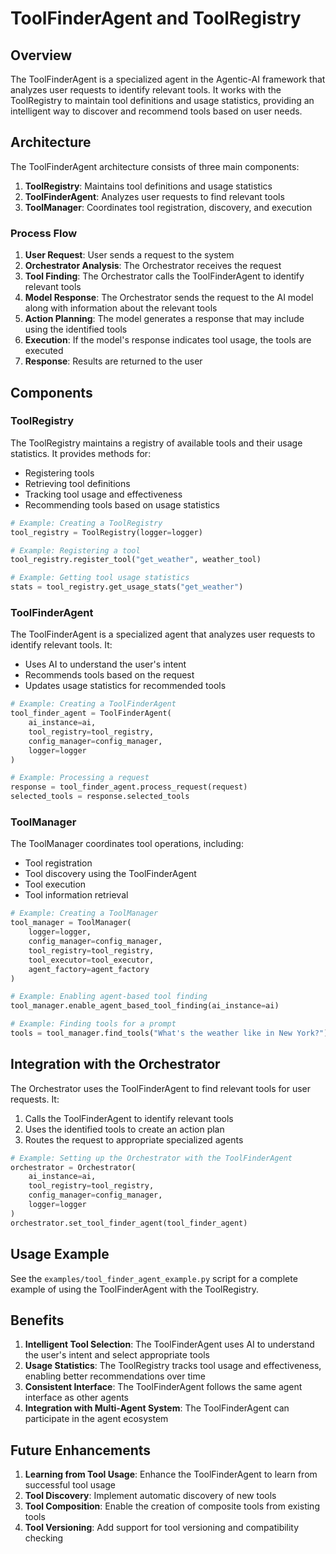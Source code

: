 # ToolFinderAgent and ToolRegistry

## Overview

The ToolFinderAgent is a specialized agent in the Agentic-AI framework that analyzes user requests to identify relevant tools. It works with the ToolRegistry to maintain tool definitions and usage statistics, providing an intelligent way to discover and recommend tools based on user needs.

## Architecture

The ToolFinderAgent architecture consists of three main components:

1. **ToolRegistry**: Maintains tool definitions and usage statistics
2. **ToolFinderAgent**: Analyzes user requests to find relevant tools
3. **ToolManager**: Coordinates tool registration, discovery, and execution

### Process Flow

1. **User Request**: User sends a request to the system
2. **Orchestrator Analysis**: The Orchestrator receives the request
3. **Tool Finding**: The Orchestrator calls the ToolFinderAgent to identify relevant tools
4. **Model Response**: The Orchestrator sends the request to the AI model along with information about the relevant tools
5. **Action Planning**: The model generates a response that may include using the identified tools
6. **Execution**: If the model's response indicates tool usage, the tools are executed
7. **Response**: Results are returned to the user

## Components

### ToolRegistry

The ToolRegistry maintains a registry of available tools and their usage statistics. It provides methods for:

- Registering tools
- Retrieving tool definitions
- Tracking tool usage and effectiveness
- Recommending tools based on usage statistics

```python
# Example: Creating a ToolRegistry
tool_registry = ToolRegistry(logger=logger)

# Example: Registering a tool
tool_registry.register_tool("get_weather", weather_tool)

# Example: Getting tool usage statistics
stats = tool_registry.get_usage_stats("get_weather")
```

### ToolFinderAgent

The ToolFinderAgent is a specialized agent that analyzes user requests to identify relevant tools. It:

- Uses AI to understand the user's intent
- Recommends tools based on the request
- Updates usage statistics for recommended tools

```python
# Example: Creating a ToolFinderAgent
tool_finder_agent = ToolFinderAgent(
    ai_instance=ai,
    tool_registry=tool_registry,
    config_manager=config_manager,
    logger=logger
)

# Example: Processing a request
response = tool_finder_agent.process_request(request)
selected_tools = response.selected_tools
```

### ToolManager

The ToolManager coordinates tool operations, including:

- Tool registration
- Tool discovery using the ToolFinderAgent
- Tool execution
- Tool information retrieval

```python
# Example: Creating a ToolManager
tool_manager = ToolManager(
    logger=logger,
    config_manager=config_manager,
    tool_registry=tool_registry,
    tool_executor=tool_executor,
    agent_factory=agent_factory
)

# Example: Enabling agent-based tool finding
tool_manager.enable_agent_based_tool_finding(ai_instance=ai)

# Example: Finding tools for a prompt
tools = tool_manager.find_tools("What's the weather like in New York?")
```

## Integration with the Orchestrator

The Orchestrator uses the ToolFinderAgent to find relevant tools for user requests. It:

1. Calls the ToolFinderAgent to identify relevant tools
2. Uses the identified tools to create an action plan
3. Routes the request to appropriate specialized agents

```python
# Example: Setting up the Orchestrator with the ToolFinderAgent
orchestrator = Orchestrator(
    ai_instance=ai,
    tool_registry=tool_registry,
    config_manager=config_manager,
    logger=logger
)
orchestrator.set_tool_finder_agent(tool_finder_agent)
```

## Usage Example

See the `examples/tool_finder_agent_example.py` script for a complete example of using the ToolFinderAgent with the ToolRegistry.

## Benefits

1. **Intelligent Tool Selection**: The ToolFinderAgent uses AI to understand the user's intent and select appropriate tools
2. **Usage Statistics**: The ToolRegistry tracks tool usage and effectiveness, enabling better recommendations over time
3. **Consistent Interface**: The ToolFinderAgent follows the same agent interface as other agents
4. **Integration with Multi-Agent System**: The ToolFinderAgent can participate in the agent ecosystem

## Future Enhancements

1. **Learning from Tool Usage**: Enhance the ToolFinderAgent to learn from successful tool usage
2. **Tool Discovery**: Implement automatic discovery of new tools
3. **Tool Composition**: Enable the creation of composite tools from existing tools
4. **Tool Versioning**: Add support for tool versioning and compatibility checking
